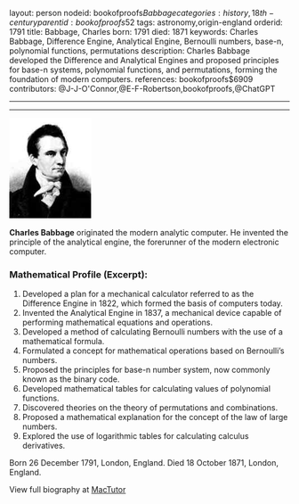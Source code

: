 layout: person
nodeid: bookofproofs$Babbage
categories: history,18th-century
parentid: bookofproofs$52
tags: astronomy,origin-england
orderid: 1791
title: Babbage, Charles
born: 1791
died: 1871
keywords: Charles Babbage, Difference Engine, Analytical Engine, Bernoulli numbers, base-n, polynomial functions, permutations
description: Charles Babbage developed the Difference and Analytical Engines and proposed principles for base-n systems, polynomial functions, and permutations, forming the foundation of modern computers.
references: bookofproofs$6909
contributors: @J-J-O'Connor,@E-F-Robertson,bookofproofs,@ChatGPT

---



---

![Babbage.jpg](https://github.com/bookofproofs/bookofproofs.github.io/blob/main/_sources/_assets/images/portraits/Babbage.jpg?raw=true)

**Charles Babbage** originated the modern analytic computer. He invented the principle of the analytical engine, the forerunner of the modern electronic computer.

### Mathematical Profile (Excerpt):
1. Developed a plan for a mechanical calculator referred to as the Difference Engine in 1822, which formed the basis of computers today. 
2. Invented the Analytical Engine in 1837, a mechanical device capable of performing mathematical equations and operations.
3. Developed a method of calculating Bernoulli numbers with the use of a mathematical formula. 
4. Formulated a concept for mathematical operations based on Bernoulli’s numbers. 
5. Proposed the principles for base-n number system, now commonly known as the binary code. 
6. Developed mathematical tables for calculating values of polynomial functions.
7. Discovered theories on the theory of permutations and combinations. 
8. Proposed a mathematical explanation for the concept of the law of large numbers.
9. Explored the use of logarithmic tables for calculating calculus derivatives.

Born 26 December 1791, London, England. Died 18 October 1871, London, England.

View full biography at [MacTutor](https://mathshistory.st-andrews.ac.uk/Biographies/Babbage/)
